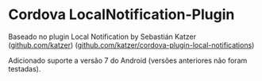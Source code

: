Cordova LocalNotification-Plugin
==================================


Baseado no plugin Local Notification
by Sebastián Katzer ([github.com/katzer](https://github.com/katzer))
([github.com/katzer/cordova-plugin-local-notifications](https://github.com/katzer/cordova-plugin-local-notifications))

Adicionado suporte a versão 7 do Android (versões anteriores não foram testadas).
